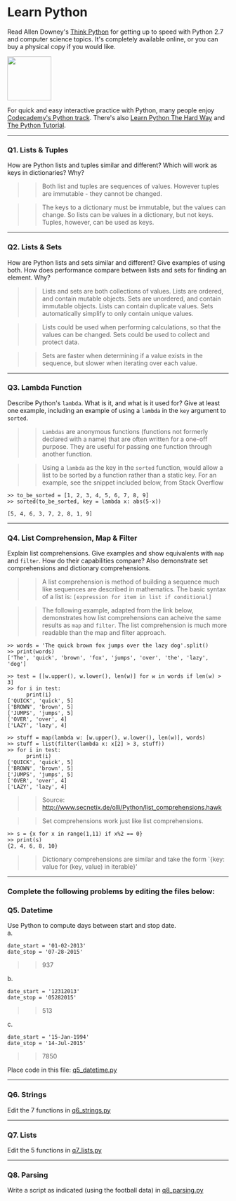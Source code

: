  # Learn Python

Read Allen Downey's [Think Python](http://www.greenteapress.com/thinkpython/) for getting up to speed with Python 2.7 and computer science topics. It's completely available online, or you can buy a physical copy if you would like.

<a href="http://www.greenteapress.com/thinkpython/"><img src="img/think_python.png" style="width: 100px;" target="_blank"></a>

For quick and easy interactive practice with Python, many people enjoy [Codecademy's Python track](http://www.codecademy.com/en/tracks/python). There's also [Learn Python The Hard Way](http://learnpythonthehardway.org/book/) and [The Python Tutorial](https://docs.python.org/2/tutorial/).

---

### Q1. Lists &amp; Tuples

How are Python lists and tuples similar and different? Which will work as keys in dictionaries? Why?

>> Both list and tuples are sequences of values. However tuples are immutable - they cannot be changed.

>> The keys to a dictionary must be immutable, but the values can change. So lists can be values in a dictionary, but not keys. Tuples, however, can be used as keys.

---

### Q2. Lists &amp; Sets

How are Python lists and sets similar and different? Give examples of using both. How does performance compare between lists and sets for finding an element. Why?

>> Lists and sets are both collections of values. Lists are ordered, and contain mutable objects. Sets are unordered, and contain immutable objects. Lists can contain duplicate values. Sets automatically simplify to only contain unique values.

>> Lists could be used when performing calculations, so that the values can be changed. Sets could be used to collect and protect data.

>> Sets are faster when determining if a value exists in the sequence, but slower when iterating over each value.

---

### Q3. Lambda Function

Describe Python's `lambda`. What is it, and what is it used for? Give at least one example, including an example of using a `lambda` in the `key` argument to `sorted`.

>> `Lambdas` are anonymous functions (functions not formerly declared with a name) that are often written for a one-off purpose. They are useful for passing one function through another function.

>>Using a `lambda` as the key in the `sorted` function, would allow a list to be sorted by a function rather than a static key. For an example, see the snippet included below, from Stack Overflow

```
>> to_be_sorted = [1, 2, 3, 4, 5, 6, 7, 8, 9]
>> sorted(to_be_sorted, key = lambda x: abs(5-x))

[5, 4, 6, 3, 7, 2, 8, 1, 9]
```

---

### Q4. List Comprehension, Map &amp; Filter

Explain list comprehensions. Give examples and show equivalents with `map` and `filter`. How do their capabilities compare? Also demonstrate set comprehensions and dictionary comprehensions.

>> A list comprehension is method of building a sequence much like sequences are described in mathematics. The basic syntax of a list is: `[expression for item in list if conditional]`

>> The following example, adapted from the link below, demonstrates how list comprehensions can acheive the same results as `map` and `filter`. The list comprehension is much more readable than the map and filter approach.
```
>> words = 'The quick brown fox jumps over the lazy dog'.split()
>> print(words)
['The', 'quick', 'brown', 'fox', 'jumps', 'over', 'the', 'lazy', 'dog']

>> test = [[w.upper(), w.lower(), len(w)] for w in words if len(w) > 3]
>> for i in test:
      print(i)
['QUICK', 'quick', 5]
['BROWN', 'brown', 5]
['JUMPS', 'jumps', 5]
['OVER', 'over', 4]
['LAZY', 'lazy', 4]

>> stuff = map(lambda w: [w.upper(), w.lower(), len(w)], words)
>> stuff = list(filter(lambda x: x[2] > 3, stuff))
>> for i in test:
      print(i)
['QUICK', 'quick', 5]
['BROWN', 'brown', 5]
['JUMPS', 'jumps', 5]
['OVER', 'over', 4]
['LAZY', 'lazy', 4]
```
>> Source: http://www.secnetix.de/olli/Python/list_comprehensions.hawk

>> Set comprehensions work just like list comprehensions.
```
>> s = {x for x in range(1,11) if x%2 == 0}
>> print(s)
{2, 4, 6, 8, 10}
```

>> Dictionary comprehensions are similar and take the form `{key: value for (key, value) in iterable}'




---

### Complete the following problems by editing the files below:

### Q5. Datetime
Use Python to compute days between start and stop date.   
a.  

```
date_start = '01-02-2013'    
date_stop = '07-28-2015'
```

>> 937

b.  
```
date_start = '12312013'  
date_stop = '05282015'  
```

>> 513

c.  
```
date_start = '15-Jan-1994'      
date_stop = '14-Jul-2015'  
```

>> 7850

Place code in this file: [q5_datetime.py](python/q5_datetime.py)

---

### Q6. Strings
Edit the 7 functions in [q6_strings.py](python/q6_strings.py)

---

### Q7. Lists
Edit the 5 functions in [q7_lists.py](python/q7_lists.py)

---

### Q8. Parsing
Write a script as indicated (using the football data) in [q8_parsing.py](python/q8_parsing.py)

